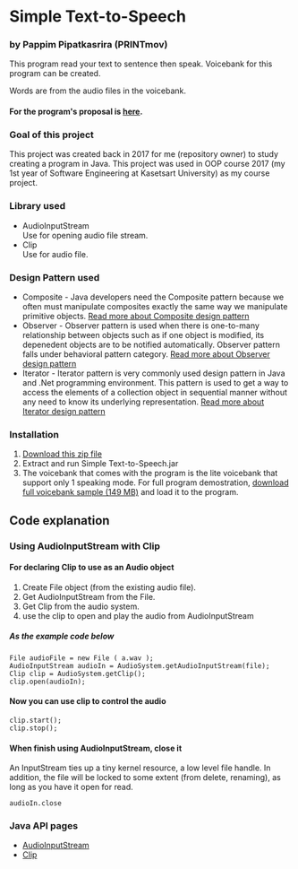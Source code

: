 # Simple Text-to-Speech

### by Pappim Pipatkasrira (PRINTmov)

This program read your text to sentence then speak.
Voicebank for this program can be created.

Words are from the audio files in the voicebank.

#### For the program's proposal is [here](https://github.com/printto/Simple-Text-to-Speech/blob/master/proposal.pdf).

### Goal of this project
This project was created back in 2017 for me (repository owner) to study creating a program in Java.
This project was used in OOP course 2017 (my 1st year of Software Engineering at Kasetsart University) as my course project.

### Library used
- AudioInputStream  
  Use for opening audio file stream.
- Clip  
  Use for audio file.

### Design Pattern used
- Composite - Java developers need the Composite pattern because we often must manipulate composites exactly the same way we manipulate primitive objects. [Read more about Composite design pattern](http://www.javaworld.com/article/2074564/learn-java/a-look-at-the-composite-design-pattern.html)
- Observer - Observer pattern is used when there is one-to-many relationship between objects such as if one object is modified, its depenedent objects are to be notified automatically. Observer pattern falls under behavioral pattern category. [Read more about Observer design pattern](https://www.tutorialspoint.com/design_pattern/observer_pattern.htm)
- Iterator - Iterator pattern is very commonly used design pattern in Java and .Net programming environment. This pattern is used to get a way to access the elements of a collection object in sequential manner without any need to know its underlying representation. [Read more about Iterator design pattern](https://www.tutorialspoint.com/design_pattern/iterator_pattern.htm)

### Installation
1. [Download this zip file](https://github.com/printto/Simple-Text-to-Speech/blob/master/runnable%20program.zip)
2. Extract and run Simple Text-to-Speech.jar
3. The voicebank that comes with the program is the lite voicebank that support only 1 speaking mode.  For full program demostration, [download full voicebank sample (149 MB)](https://drive.google.com/open?id=0B-zXMFcTjHNXcEJEUjlXbXRwckk) and load it to the program.

## Code explanation
### Using AudioInputStream with Clip
#### For declaring Clip to use as an Audio object
1. Create File object (from the existing audio file).
2. Get AudioInputStream from the File.
3. Get Clip from the audio system.
4. use the clip to open and play the audio from AudioInputStream
##### As the example code below
```
File audioFile = new File ( a.wav );
AudioInputStream audioIn = AudioSystem.getAudioInputStream(file);
Clip clip = AudioSystem.getClip();
clip.open(audioIn);
```
#### Now you can use clip to control the audio
```
clip.start();
clip.stop();
```
#### When finish using AudioInputStream, close it
An InputStream ties up a tiny kernel resource, a low level file handle. In addition, the file will be locked to some extent (from delete, renaming), as long as you have it open for read.
```
audioIn.close
```

### Java API pages
- [AudioInputStream](https://docs.oracle.com/javase/7/docs/api/javax/sound/sampled/AudioInputStream.html)
- [Clip](https://docs.oracle.com/javase/7/docs/api/javax/sound/sampled/Clip.html)
